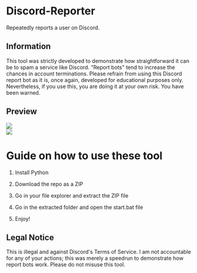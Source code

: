 # Discord-Reporter
Repeatedly reports a user on Discord.

## Information 
This tool was strictly developed to demonstrate how straightforward it can be to spam a service like Discord. "Report bots" tend to increase the chances in account terminations. Please refrain from using this Discord report bot as it is, once again, developed for educational purposes only. Nevertheless, if you use this, you are doing it at your own risk. You have been warned.

## Preview  
![](https://i.imgur.com/kGwdAd9.png)<br> 
![](https://i.imgur.com/9l4mtac.gif) 

# Guide on how to use these tool

1. Install Python

2. Download the repo as a ZIP
 
3. Go in your file explorer and extract the ZIP file
   
4. Go in the extracted folder and open the start.bat file
 
5. Enjoy! 

## Legal Notice
This is illegal and against Discord's Terms of Service. I am not accountable for any of your actions; this was merely a speedrun to demonstrate how report bots work. Please do not misuse this tool. 